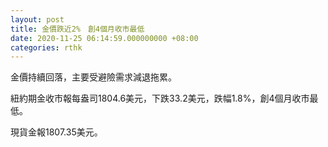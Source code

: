 ```yaml
---
layout: post
title: 金價跌近2%　創4個月收市最低
date: 2020-11-25 06:14:59.000000000 +08:00
categories: rthk
---
```


金價持續回落，主要受避險需求減退拖累。

紐約期金收市報每盎司1804.6美元，下跌33.2美元，跌幅1.8%，創4個月收市最低。

現貨金報1807.35美元。
